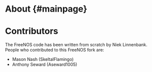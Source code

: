 About {#mainpage}
=====


Contributors
=======

The FreeNOS code has been written from scratch by Niek Linnenbank.
People who contributed to this FreeNOS fork are:

* Mason Nash (SkeltalFlamingo)
* Anthony Seward (Aseward1005)
